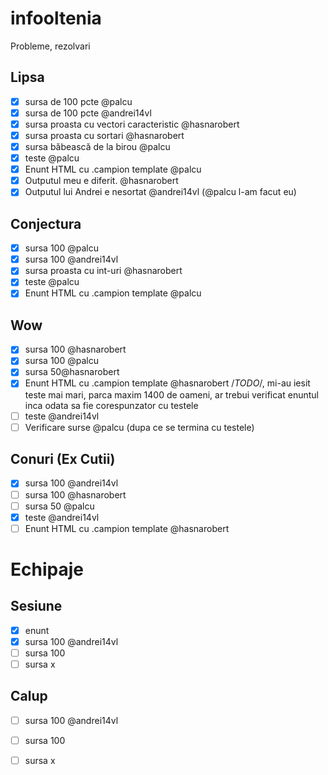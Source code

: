 # infooltenia
Probleme, rezolvari

## Lipsa

- [x] sursa de 100 pcte @palcu
- [x] sursa de 100 pcte @andrei14vl
- [x] sursa proasta cu vectori caracteristic @hasnarobert
- [x] sursa proasta cu sortari @hasnarobert
- [x] sursa băbească de la birou @palcu
- [x] teste @palcu
- [x] Enunt HTML cu .campion template @palcu
- [x] Outputul meu e diferit. @hasnarobert
- [x] Outputul lui Andrei e nesortat @andrei14vl (@palcu l-am facut eu)

## Conjectura

- [x] sursa 100 @palcu
- [x] sursa 100 @andrei14vl
- [x] sursa proasta cu int-uri @hasnarobert
- [x] teste @palcu
- [x] Enunt HTML cu .campion template @palcu

## Wow

- [x] sursa 100 @hasnarobert
- [x] sursa 100 @palcu
- [x] sursa 50@hasnarobert
- [x] Enunt HTML cu .campion template @hasnarobert /*TODO*/, mi-au iesit teste mai mari, parca maxim 1400 de oameni, ar trebui verificat enuntul inca odata sa fie corespunzator cu testele
- [ ] teste @andrei14vl
- [ ] Verificare surse @palcu (dupa ce se termina cu testele)

## Conuri (Ex Cutii)

- [x] sursa 100 @andrei14vl
- [ ] sursa 100 @hasnarobert
- [ ] sursa 50 @palcu
- [x] teste @andrei14vl
- [ ] Enunt HTML cu .campion template @hasnarobert

# Echipaje

## Sesiune

- [x] enunt
- [x] sursa 100 @andrei14vl
- [ ] sursa 100
- [ ] sursa x

## Calup

- [ ] sursa 100 @andrei14vl
- [ ] sursa 100
- [ ] sursa x


